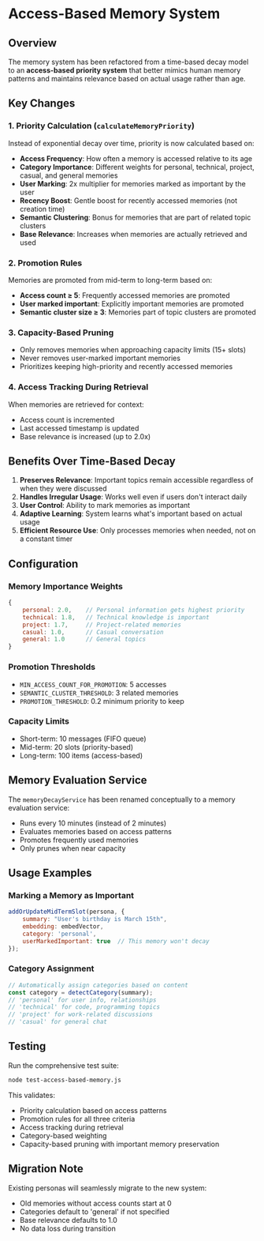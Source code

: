 # Access-Based Memory System

## Overview

The memory system has been refactored from a time-based decay model to an **access-based priority system** that better mimics human memory patterns and maintains relevance based on actual usage rather than age.

## Key Changes

### 1. Priority Calculation (`calculateMemoryPriority`)

Instead of exponential decay over time, priority is now calculated based on:

- **Access Frequency**: How often a memory is accessed relative to its age
- **Category Importance**: Different weights for personal, technical, project, casual, and general memories
- **User Marking**: 2x multiplier for memories marked as important by the user
- **Recency Boost**: Gentle boost for recently accessed memories (not creation time)
- **Semantic Clustering**: Bonus for memories that are part of related topic clusters
- **Base Relevance**: Increases when memories are actually retrieved and used

### 2. Promotion Rules

Memories are promoted from mid-term to long-term based on:

- **Access count ≥ 5**: Frequently accessed memories are promoted
- **User marked important**: Explicitly important memories are promoted
- **Semantic cluster size ≥ 3**: Memories part of topic clusters are promoted

### 3. Capacity-Based Pruning

- Only removes memories when approaching capacity limits (15+ slots)
- Never removes user-marked important memories
- Prioritizes keeping high-priority and recently accessed memories

### 4. Access Tracking During Retrieval

When memories are retrieved for context:
- Access count is incremented
- Last accessed timestamp is updated
- Base relevance is increased (up to 2.0x)

## Benefits Over Time-Based Decay

1. **Preserves Relevance**: Important topics remain accessible regardless of when they were discussed
2. **Handles Irregular Usage**: Works well even if users don't interact daily
3. **User Control**: Ability to mark memories as important
4. **Adaptive Learning**: System learns what's important based on actual usage
5. **Efficient Resource Use**: Only processes memories when needed, not on a constant timer

## Configuration

### Memory Importance Weights
```javascript
{
    personal: 2.0,    // Personal information gets highest priority
    technical: 1.8,   // Technical knowledge is important
    project: 1.7,     // Project-related memories
    casual: 1.0,      // Casual conversation
    general: 1.0      // General topics
}
```

### Promotion Thresholds
- `MIN_ACCESS_COUNT_FOR_PROMOTION`: 5 accesses
- `SEMANTIC_CLUSTER_THRESHOLD`: 3 related memories
- `PROMOTION_THRESHOLD`: 0.2 minimum priority to keep

### Capacity Limits
- Short-term: 10 messages (FIFO queue)
- Mid-term: 20 slots (priority-based)
- Long-term: 100 items (access-based)

## Memory Evaluation Service

The `memoryDecayService` has been renamed conceptually to a memory evaluation service:
- Runs every 10 minutes (instead of 2 minutes)
- Evaluates memories based on access patterns
- Promotes frequently used memories
- Only prunes when near capacity

## Usage Examples

### Marking a Memory as Important
```javascript
addOrUpdateMidTermSlot(persona, {
    summary: "User's birthday is March 15th",
    embedding: embedVector,
    category: 'personal',
    userMarkedImportant: true  // This memory won't decay
});
```

### Category Assignment
```javascript
// Automatically assign categories based on content
const category = detectCategory(summary);
// 'personal' for user info, relationships
// 'technical' for code, programming topics
// 'project' for work-related discussions
// 'casual' for general chat
```

## Testing

Run the comprehensive test suite:
```bash
node test-access-based-memory.js
```

This validates:
- Priority calculation based on access patterns
- Promotion rules for all three criteria
- Access tracking during retrieval
- Category-based weighting
- Capacity-based pruning with important memory preservation

## Migration Note

Existing personas will seamlessly migrate to the new system:
- Old memories without access counts start at 0
- Categories default to 'general' if not specified
- Base relevance defaults to 1.0
- No data loss during transition
